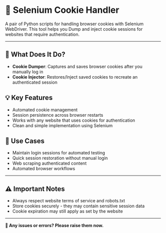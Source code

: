 # 🍪 Selenium Cookie Handler

A pair of Python scripts for handling browser cookies with Selenium WebDriver. This tool helps you Dump and inject cookie sessions for websites that require authentication.

---

## 🎯 What Does It Do?
- **Cookie Dumper**: Captures and saves browser cookies after you manually log in
- **Cookie Injector**: Restores/Inject saved cookies to recreate an authenticated session

## 💡 Key Features
- Automated cookie management
- Session persistence across browser restarts
- Works with any website that uses cookies for authentication
- Clean and simple implementation using Selenium

## 📌 Use Cases
- Maintain login sessions for automated testing
- Quick session restoration without manual login
- Web scraping authenticated content
- Automated browser workflows

---

## ⚠️ Important Notes
- Always respect website terms of service and robots.txt
- Store cookies securely - they may contain sensitive session data
- Cookie expiration may still apply as set by the website

---

**🤝 Any issues or errors? Please raise them now.**

